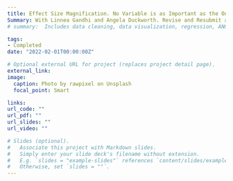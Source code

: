 ```yaml
---
title: Effect Size Magnification. No Variable is as Important as the One You’re Thinking About—While You’re Thinking About It
Summary: With Linnea Gandhi and Angela Duckworth. Revise and Resubmit at Current Directions in Psychological Science.
# summary:  Includes data cleaning, data visualization, regression, ANOVA, factor analysis, mediation, moderation, and group testing.

tags:
- Completed
date: "2022-02-01T00:00:00Z"

# Optional external URL for project (replaces project detail page).
external_link: 
image:
  caption: Photo by rawpixel on Unsplash
  focal_point: Smart

links:
url_code: ""
url_pdf: ""
url_slides: ""
url_video: ""

# Slides (optional).
#   Associate this project with Markdown slides.
#   Simply enter your slide deck's filename without extension.
#   E.g. `slides = "example-slides"` references `content/slides/example-slides.md`.
#   Otherwise, set `slides = ""`.
---
```

